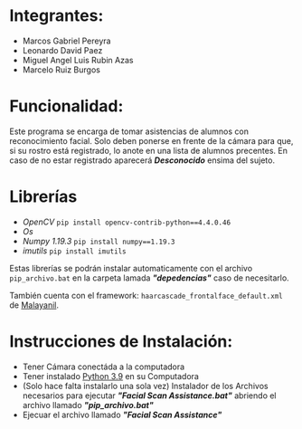 # Integrantes: 

- Marcos Gabriel Pereyra
- Leonardo David Paez
- Miguel Angel Luis Rubin Azas 
- Marcelo Ruiz Burgos

# Funcionalidad:

Este programa se encarga de tomar asistencias de alumnos con reconocimiento facial. Solo deben ponerse en frente de la cámara para que, si su rostro está registrado, lo anote en una lista de alumnos precentes.
En caso de no estar registrado aparecerá _**Desconocido**_ ensima del sujeto.

# Librerías

- _OpenCV_ `pip install opencv-contrib-python==4.4.0.46`
- _Os_ 
- _Numpy 1.19.3_ `pip install numpy==1.19.3`
- _imutils_ `pip install imutils`

Estas librerías se podrán instalar automaticamente con el archivo ```pip_archivo.bat``` en la carpeta lamada _**"depedencias"**_ caso de necesitarlo.

También cuenta con el framework: ```haarcascade_frontalface_default.xml``` de [Malayanil](https://github.com/Malayanil/FaceDetectionHC).


# Instrucciones de Instalación:
- Tener Cámara conectáda a la computadora
- Tener instalado [Python 3.9](https://www.python.org/downloads/) en su Computadora
- (Solo hace falta instalarlo una sola vez) Instalador de los Archivos necesarios para ejecutar _**"Facial Scan Assistance.bat"**_ abriendo el archivo llamado _**"pip_archivo.bat"**_
- Ejecuar el archivo llamado **_"Facial Scan Assistance"_**
